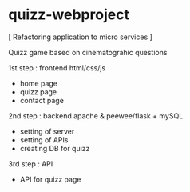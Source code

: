 # quizz-webproject

[ Refactoring application to micro services ]

Quizz game based on cinematograhic questions

1st step : frontend html/css/js
- home page
- quizz page
- contact page

2nd step : backend apache & peewee/flask + mySQL
- setting of server
- setting of APIs
- creating DB for quizz

3rd step : API
- API for quizz page
